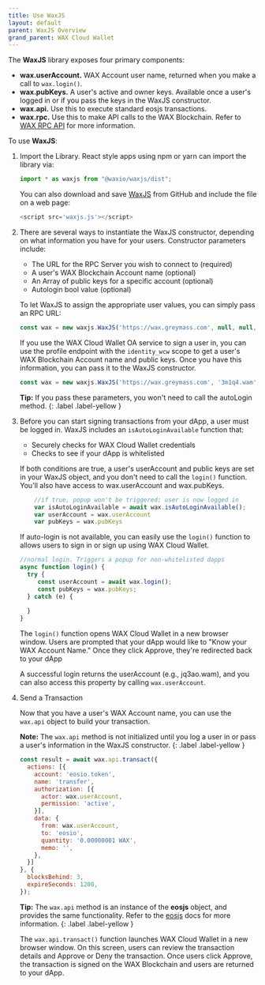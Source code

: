 ```yaml
---
title: Use WaxJS
layout: default
parent: WaxJS Overview
grand_parent: WAX Cloud Wallet
---
```


The **WaxJS** library exposes four primary components:

* **wax.userAccount.** WAX Account user name, returned when you make a call to `wax.login()`.
* **wax.pubKeys.** A user's active and owner keys. Available once a user's logged in or if you pass the keys in the WaxJS constructor.
* **wax.api.** Use this to execute standard eosjs transactions.
* **wax.rpc.** Use this to make API calls to the WAX Blockchain. Refer to [WAX RPC API](/docs/api-reference/) for more information.

To use **WaxJS**: 

1. Import the Library. React style apps using npm or yarn can import the library via:

    ```js
    import * as waxjs from "@waxio/waxjs/dist";
    ```

    You can also download and save [WaxJS](https://raw.githubusercontent.com/worldwide-asset-exchange/waxjs/develop/dist-web/waxjs.js) from GitHub and include the file on a web page:

    ```js
    <script src='waxjs.js'></script>
    ```

2. There are several ways to instantiate the WaxJS constructor, depending on what information you have for your users. Constructor parameters include:

    * The URL for the RPC Server you wish to connect to (required)
    * A user's WAX Blockchain Account name (optional)
    * An Array of public keys for a specific account (optional)
    * Autologin bool value (optional)

    To let WaxJS to assign the appropriate user values, you can simply pass an RPC URL:

    ```js
    const wax = new waxjs.WaxJS('https://wax.greymass.com', null, null, false);
    ```

     If you use the WAX Cloud Wallet OA service to sign a user in, you can use the profile endpoint with the `identity_wcw` scope to get a user's WAX Blockchain Account name and public keys. Once you have this information, you can pass it to the WaxJS constructor.

    ```js
    const wax = new waxjs.WaxJS('https://wax.greymass.com', '3m1q4.wam',["EOS6rjGKGYPBmVGsDDFAbM6UT5wQ9szB9m2fEcqHFMMcPge983xz9","EOS7wTCoctybwrQWuE2tWYGwdLEGRXE9rrzALeBLUhWfbHXysFr9W"], false);
    ```
    
    **Tip:** If you pass these parameters, you won't need to call the autoLogin method.
    {: .label .label-yellow }




3. Before you can start signing transactions from your dApp, a user must be logged in. WaxJS includes an `isAutoLoginAvailable` function that:

    * Securely checks for WAX Cloud Wallet credentials
    * Checks to see if your dApp is whitelisted

    If both conditions are true, a user's userAccount and public keys are set in your WaxJS object, and you don't need to call the `login()` function. You'll also have access to wax.userAccount and wax.pubKeys.

    ```js
        //if true, popup won't be triggered; user is now logged in
        var isAutoLoginAvailable = await wax.isAutoLoginAvailable();
        var userAccount = wax.userAccount
        var pubKeys = wax.pubKeys
    ```

    If auto-login is not available, you can easily use the `login()` function to allows users to sign in or sign up using WAX Cloud Wallet.

    ```js
    //normal login. Triggers a popup for non-whitelisted dapps
    async function login() {
      try {
         const userAccount = await wax.login();
         const pubKeys = wax.pubKeys;
      } catch (e) {
         
      }
    }
    ```

    The `login()` function opens WAX Cloud Wallet in a new browser window. Users are prompted that your dApp would like to "Know your WAX Account Name." Once they click Approve, they're redirected back to your dApp 

    A successful login returns the userAccount (e.g., jq3ao.wam), and you can also access this property by calling `wax.userAccount`.

4. Send a Transaction

    Now that you have a user's WAX Account name, you can use the `wax.api` object to build your transaction.

    **Note:** The `wax.api` method is not initialized until you log a user in or pass a user's information in the WaxJS constructor. 
    {: .label .label-yellow }
    

    ```js
    const result = await wax.api.transact({
      actions: [{
        account: 'eosio.token',
        name: 'transfer',
        authorization: [{
          actor: wax.userAccount,
          permission: 'active',
        }],
        data: {
          from: wax.userAccount,
          to: 'eosio',
          quantity: '0.00000001 WAX',
          memo: '',
        },
      }]
    }, {
      blocksBehind: 3,
      expireSeconds: 1200,
    });
    ```

    **Tip:** The `wax.api` method is an instance of the **eosjs** object, and provides the same functionality. Refer to the [eosjs](https://eosio.github.io/eosjs/latest) docs for more information.
    {: .label .label-yellow }

    The `wax.api.transact()` function launches WAX Cloud Wallet in a new browser window. On this screen, users can review the transaction details and Approve or Deny the transaction. Once users click Approve, the transaction is signed on the WAX Blockchain and users are returned to your dApp.










